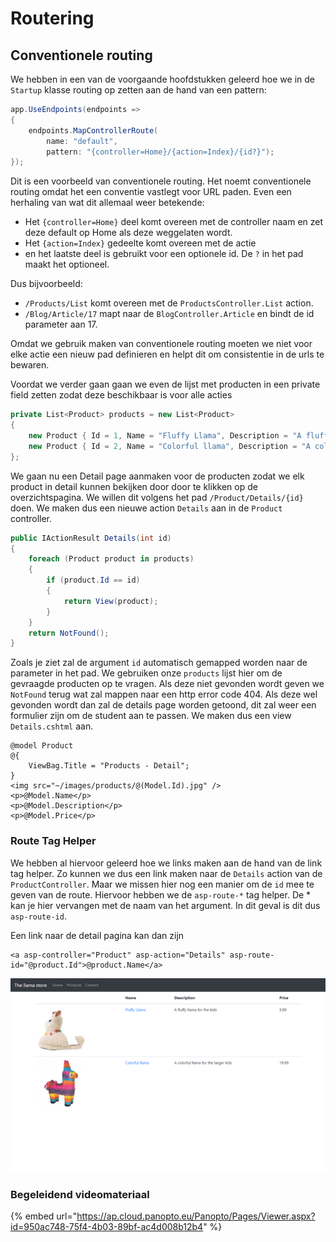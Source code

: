 # Routering

## Conventionele routing

We hebben in een van de voorgaande hoofdstukken geleerd hoe we in de `Startup` klasse routing op zetten aan de hand van een pattern:

```csharp
app.UseEndpoints(endpoints =>
{
    endpoints.MapControllerRoute(
        name: "default",
        pattern: "{controller=Home}/{action=Index}/{id?}");
});
```

Dit is een voorbeeld van conventionele routing. Het noemt conventionele routing omdat het een conventie vastlegt voor URL paden. Even een herhaling van wat dit allemaal weer betekende:

* Het `{controller=Home}` deel komt overeen met de controller naam en zet deze default op Home als deze weggelaten wordt.
* Het `{action=Index}` gedeelte komt overeen met de actie
* en het laatste deel is gebruikt voor een optionele id. De `?` in het pad maakt het optioneel. 

Dus bijvoorbeeld:

* `/Products/List` komt overeen met de `ProductsController.List` action.
* `/Blog/Article/17` mapt naar de `BlogController.Article` en bindt de id parameter aan 17.

Omdat we gebruik maken van conventionele routing moeten we niet voor elke actie een nieuw pad definieren en helpt dit om consistentie in de urls te bewaren.

Voordat we verder gaan gaan we even de lijst met producten in een private field zetten zodat deze beschikbaar is voor alle acties

```csharp
private List<Product> products = new List<Product>
{
    new Product { Id = 1, Name = "Fluffy Llama", Description = "A fluffy llama for the kids", Price = 9.99M },
    new Product { Id = 2, Name = "Colorful llama", Description = "A colorful llama for the larger kids", Price = 19.99M }
};
```

We gaan nu een Detail page aanmaken voor de producten zodat we elk product in detail kunnen bekijken door door te klikken op de overzichtspagina. We willen dit volgens het pad `/Product/Details/{id}` doen. We maken dus een nieuwe action `Details` aan in de `Product` controller.

```csharp
public IActionResult Details(int id)
{
    foreach (Product product in products)
    {
        if (product.Id == id)
        {
            return View(product);
        }
    }
    return NotFound();
}
```

Zoals je ziet zal de argument `id` automatisch gemapped worden naar de parameter in het pad. We gebruiken onze `products` lijst hier om de gevraagde producten op te vragen. Als deze niet gevonden wordt  geven we `NotFound` terug wat zal mappen naar een http error code 404. Als deze wel gevonden wordt dan zal de details page worden getoond, dit zal weer een formulier zijn om de student aan te passen. We maken dus een view `Details.cshtml` aan.

```markup
@model Product
@{
    ViewBag.Title = "Products - Detail";
}
<img src="~/images/products/@(Model.Id).jpg" />
<p>@Model.Name</p>
<p>@Model.Description</p>
<p>@Model.Price</p>
```

### Route Tag Helper

We hebben al hiervoor geleerd hoe we links maken aan de hand van de link tag helper. Zo kunnen we dus een link maken naar de `Details` action van de `ProductController`. Maar we missen hier nog een manier om de `id` mee te geven van de route. Hiervoor hebben we de `asp-route-*` tag helper. De \* kan je hier vervangen met de naam van het argument. In dit geval is dit dus `asp-route-id`.

Een link naar de detail pagina kan dan zijn

```markup
<a asp-controller="Product" asp-action="Details" asp-route-id="@product.Id">@product.Name</a>
```

![](.gitbook/assets/image%20%2851%29.png)

### Begeleidend videomateriaal

{% embed url="https://ap.cloud.panopto.eu/Panopto/Pages/Viewer.aspx?id=950ac748-75f4-4b03-89bf-ac4d008b12b4" %}



